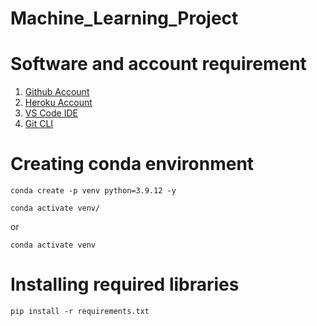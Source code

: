 # Machine_Learning_Project


# Software and account requirement

1. [Github Account](https://github.com/)
2. [Heroku Account]()
3. [VS Code IDE](https://code.visualstudio.com/download)
4. [Git CLI](https://git-scm.com/downloads)


# Creating conda environment

```
conda create -p venv python=3.9.12 -y
```
```
conda activate venv/
```
or 
```
conda activate venv
```
# Installing required libraries
```
pip install -r requirements.txt
```